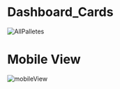 # Dashboard_Cards
![AllPalletes](https://user-images.githubusercontent.com/63511472/141650740-ec2dc3e2-ba1c-40e1-a3cc-0354cafb93c5.png)
# Mobile View
![mobileView](https://user-images.githubusercontent.com/63511472/141650776-ca9faf11-6b08-4c3c-8e7f-ba3ea463c31e.png)
